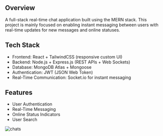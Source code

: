 Overview
--------------------------------
A full-stack real-time chat application built using the MERN stack. 
This project is mainly focused on enabling instant messaging between users 
with real-time updates for new messages and online statuses. 

Tech Stack
--------------------------------
- Frontend: React + TailwindCSS (responsive custom UI)
- Backend: Node.js + Express.js (REST APIs + Web Sockets)
- Database: MongoDB Atlas + Mongoose
- Authentication: JWT (JSON Web Token)
- Real-Time Communication: Socket.io for instant messaging

Features
--------------------------------
- User Authentication
- Real-Time Messaging
- Online Status Indicators
- User Search

![chats](https://github.com/user-attachments/assets/de636785-f9a3-453a-af0a-72f15fcd5058)
